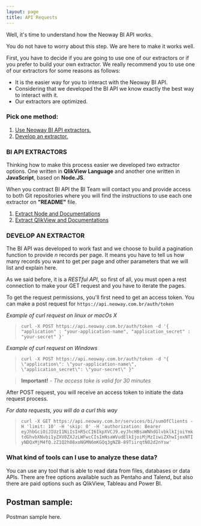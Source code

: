 ```yaml
---
layout: page
title: API Requests
---
```



<div class="message">
  Well, it's time to understand how the Neoway BI API works.
</div>

You do not have to worry about this step. We are here to make it works well.

First, you have to decide if you are going to use one of our extractors or if you prefer to build your own extractor. We really recommend you to use one of our extractors for some reasons as follows:

- It is the easier way for you to interact with the Neoway BI API.
- Considering that we developed the BI API we know exactly the best way to interact with it.
- Our extractors are optimized.


### Pick one method:
1. [Use Neoway BI API extractors.](#bi-api-extractors)
2. [Develop an extractor.](#develop-an-extractor)


### BI API EXTRACTORS

Thinking how to make this process easier we developed two extractor options. One written in **QlikView Language** and another one written in **JavaScript**, based on **Node.JS**.

When you contract BI API the BI Team will contact you and provide access to both Git repositories where you will find the instructions to use each one extractor on **"README"** file.

1. [Extract Node and Documentations](https://github.com/neowaycx/extract_api_node)
2. [Extract QlikView and Documentations](https://github.com/neowaycx/extract_api_qlikview)


### DEVELOP AN EXTRACTOR

The BI API was developed to work fast and we choose to build a pagination function to provide *n* records per page. It means you have to tell us how many records you want to get per page and other parameters that we will list and explain here.

As we said before, it is a *RESTful API*, so first of all, you must open a rest connection to make your GET request and you have to iterate the pages.

To get the request permissions, you'll first need to get an access token. You can make a post request for `https://api.neoway.com.br/auth/token`

*Example of curl request on linux or macOs X*
> `curl -X POST https://api.neoway.com.br/auth/token -d '{ "application" : "your-application-name", "application_secret" : "your-secret" }'`

*Example of curl request on Windows*
> `curl -X POST https://api.neoway.com.br/auth/token -d "{ \"application\": \"your-application-name\", \"application_secret\": \"your-secret\" }"`

> **Important!** - *The access toke is valid for 30 minutes*

After POST request, you will receive an access token to initiate the data request process.

*For data requests, you will do a curl this way*
> `curl -X GET https://api.neoway.com.br/services/bi/sumOfClients -H 'limit: 10' -H 'skip: 0' -H 'authorization: Bearer eyJhbGciOiJIUzI1NiIsInR5cCI6IkpXVCJ9.eyJhcHBsaWNhdGlvbklkIjoiYmktdGhvbXNvbi1yZXV0ZXJzLWFwcCIsImNsaWVudElkIjoiMjMzIiwiZXhwIjoxNTIyNDQxMjM4fQ.zZ1Q2h08xoNGMN6mKGQq3gNZB-89TiirqtN02d2nYsw'`

### What kind of tools can I use to analyze these data?

You can use any tool that is able to read data from files, databases or data APIs. 
There are free options available such as Pentaho and Talend, but also there are paid options such as QlikView, Tableau and Power BI.


## Postman sample:

Postman sample here.
